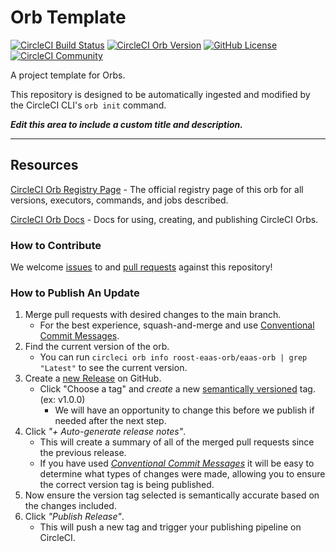 # Orb Template


[![CircleCI Build Status](https://circleci.com/gh/roost-io/eaas-orb.svg?style=shield "CircleCI Build Status")](https://circleci.com/gh/roost-io/eaas-orb) [![CircleCI Orb Version](https://badges.circleci.com/orbs/roost-eaas-orb/eaas-orb.svg)](https://circleci.com/orbs/registry/orb/roost-eaas-orb/eaas-orb) [![GitHub License](https://img.shields.io/badge/license-MIT-lightgrey.svg)](https://raw.githubusercontent.com/roost-io/eaas-orb/master/LICENSE) [![CircleCI Community](https://img.shields.io/badge/community-CircleCI%20Discuss-343434.svg)](https://discuss.circleci.com/c/ecosystem/orbs)


A project template for Orbs.

This repository is designed to be automatically ingested and modified by the CircleCI CLI's `orb init` command.

_**Edit this area to include a custom title and description.**_

---

## Resources
[CircleCI Orb Registry Page](https://circleci.com/orbs/registry/orb/roost-eaas-orb/eaas-orb) - The official registry page of this orb for all versions, executors, commands, and jobs described.

[CircleCI Orb Docs](https://circleci.com/docs/2.0/orb-intro/#section=configuration) - Docs for using, creating, and publishing CircleCI Orbs.

### How to Contribute

We welcome [issues](https://github.com/roost-io/eaas-orb/issues) to and [pull requests](https://github.com/roost-io/eaas-orb/pulls) against this repository!

### How to Publish An Update
1. Merge pull requests with desired changes to the main branch.
    - For the best experience, squash-and-merge and use [Conventional Commit Messages](https://conventionalcommits.org/).
2. Find the current version of the orb.
    - You can run `circleci orb info roost-eaas-orb/eaas-orb | grep "Latest"` to see the current version.
3. Create a [new Release](https://github.com/roost-io/eaas-orb/releases/new) on GitHub.
    - Click "Choose a tag" and _create_ a new [semantically versioned](http://semver.org/) tag. (ex: v1.0.0)
      - We will have an opportunity to change this before we publish if needed after the next step.
4.  Click _"+ Auto-generate release notes"_.
    - This will create a summary of all of the merged pull requests since the previous release.
    - If you have used _[Conventional Commit Messages](https://conventionalcommits.org/)_ it will be easy to determine what types of changes were made, allowing you to ensure the correct version tag is being published.
5. Now ensure the version tag selected is semantically accurate based on the changes included.
6. Click _"Publish Release"_.
    - This will push a new tag and trigger your publishing pipeline on CircleCI.
